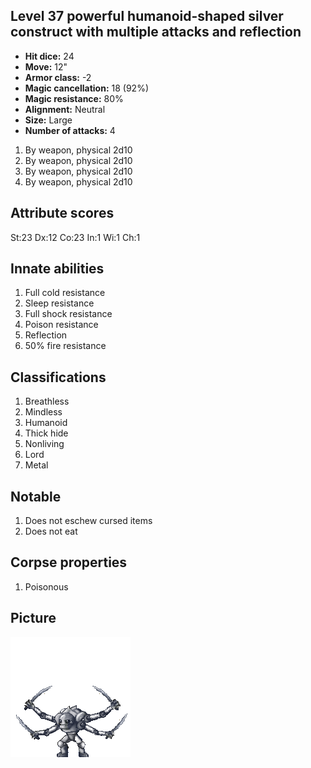 ## Level 37 powerful humanoid-shaped silver construct with multiple attacks and reflection

- **Hit dice:** 24
- **Move:** 12"
- **Armor class:** -2
- **Magic cancellation:** 18 (92%)
- **Magic resistance:** 80%
- **Alignment:** Neutral
- **Size:** Large
- **Number of attacks:** 4
1. By weapon, physical 2d10
2. By weapon, physical 2d10
3. By weapon, physical 2d10
4. By weapon, physical 2d10

## Attribute scores

St:23 Dx:12 Co:23 In:1 Wi:1 Ch:1

## Innate abilities

1. Full cold resistance
2. Sleep resistance
3. Full shock resistance
4. Poison resistance
5. Reflection
6. 50% fire resistance

## Classifications

1. Breathless
2. Mindless
3. Humanoid
4. Thick hide
5. Nonliving
6. Lord
7. Metal

## Notable

1. Does not eschew cursed items
2. Does not eat

## Corpse properties

1. Poisonous

## Picture

![Silver golem](https://github.com/hyvanmielenpelit/GnollHackTileSet/blob/main/Monsters/silver_golem/silver_golem.png)
